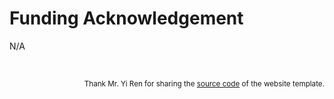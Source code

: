 # <i class="fas fa-donate"></i> Funding Acknowledgement

N/A

<br />
<p style="text-align: right">
<small> Thank Mr. Yi Ren for sharing the <a href="https://github.com/RayeRen/acad-homepage.github.io">source code</a> of the website template. </small>
</p>
